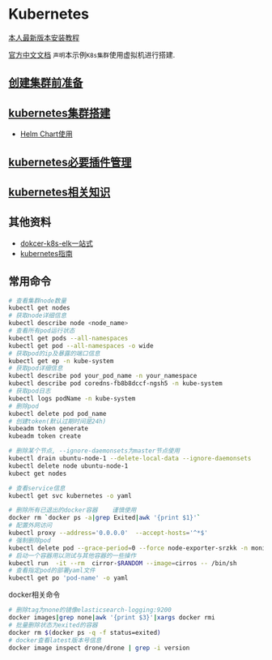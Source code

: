 # Kubernetes

[本人最新版本安装教程](Lastest/README.md)

[官方中文文档](https://kubernetes.io/zh/docs/home/)
`声明`本示例`K8s集群`使用虚拟机进行搭建.

## [创建集群前准备](prepare/README.md)

## [kubernetes集群搭建](kubernetes-build/README.md)
- [Helm Chart使用](Helm/README.md)

## [kubernetes必要插件管理](kubernetes-plugin/README.md)

## [kubernetes相关知识](kubernetes-knowledge/README.md)

## 其他资料
- [dokcer-k8s-elk一站式](https://www.qikqiak.com/k8s-book/)
- [kubernetes指南](https://feisky.gitbooks.io/kubernetes/)


## 常用命令

```bash
# 查看集群node数量
kubectl get nodes
# 获取node详细信息
kubectl describe node <node_name>
# 查看所有pod运行状态
kubectl get pods --all-namespaces
kubectl get pod --all-namespaces -o wide
# 获取pod的ip及暴露的端口信息
kubectl get ep -n kube-system
# 获取pod详细信息
kubectl describe pod your_pod_name -n your_namespace
kubectl describe pod coredns-fb8b8dccf-ngsh5 -n kube-system
# 获取pod日志
kubectl logs podName -n kube-system
# 删除pod
kubectl delete pod pod_name
# 创建token(默认过期时间是24h)
kubeadm token generate
kubeadm token create

# 删除某个节点, --ignore-daemonsets为master节点使用
kubectl drain ubuntu-node-1 --delete-local-data --ignore-daemonsets
kubectl delete node ubuntu-node-1
kubect get nodes

# 查看service信息
kubectl get svc kubernetes -o yaml

# 删除所有已退出的docker容器    谨慎使用
docker rm `docker ps -a|grep Exited|awk '{print $1}'`
# 配置外网访问
kubectl proxy --address='0.0.0.0'  --accept-hosts='^*$'
# 强制删除pod
kubectl delete pod --grace-period=0 --force node-exporter-srzkk -n monitoring
# 启动一个容器用以测试与其他容器的一些操作
kubectl run  -it --rm  cirror-$RANDOM --image=cirros -- /bin/sh
# 查看指定pod的部署yaml文件
kubectl get po 'pod-name' -o yaml
```


docker相关命令
```bash
# 删除tag为none的镜像elasticsearch-logging:9200
docker images|grep none|awk '{print $3}'|xargs docker rmi
# 批量删除状态为exited的容器
docker rm $(docker ps -q -f status=exited)
# docker查看latest版本号信息
docker image inspect drone/drone | grep -i version
```